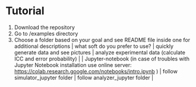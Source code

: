 # Tutorial

1. Download the repository
2. Go to /examples directory
3. Choose a folder based on your goal and see README file inside one for additional descriptions
| what soft do you prefer to use? | quickly generate data and see pictures | analyze experimental data (calculate ICC and error probability) |
| Jupyter-notebook (in case of troubles with Jupyter Notebook installation use online server: https://colab.research.google.com/notebooks/intro.ipynb ) | follow simulator_jupyter folder | follow analyzer_jupyter folder |

